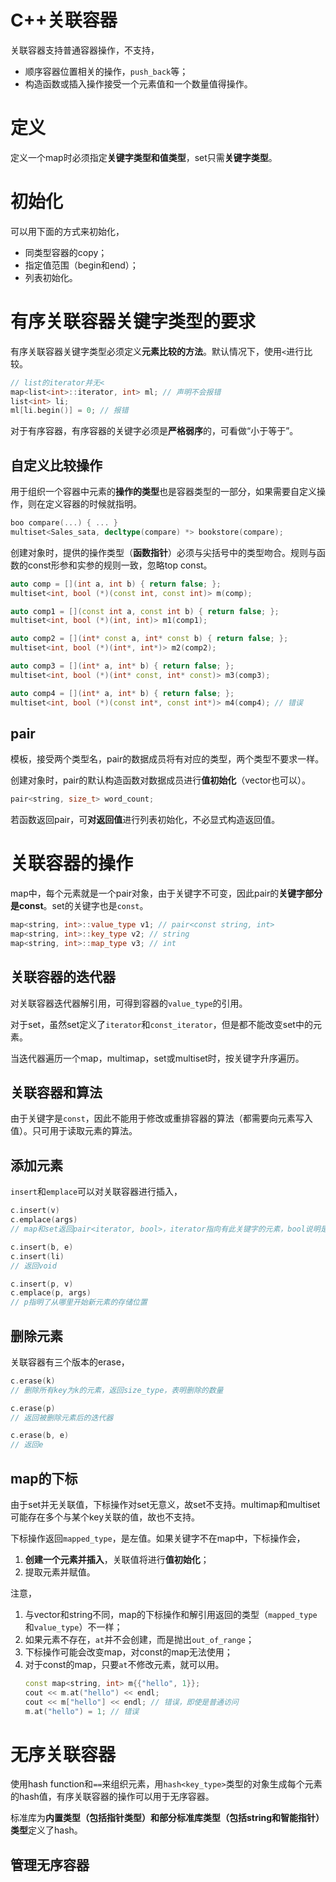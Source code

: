 # C++关联容器

关联容器支持普通容器操作，不支持，

* 顺序容器位置相关的操作，`push_back`等；
* 构造函数或插入操作接受一个元素值和一个数量值得操作。

# 定义

定义一个map时必须指定**关键字类型和值类型**，set只需**关键字类型**。

# 初始化

可以用下面的方式来初始化，

* 同类型容器的copy；
* 指定值范围（begin和end）；
* 列表初始化。

# 有序关联容器关键字类型的要求

有序关联容器关键字类型必须定义**元素比较的方法**。默认情况下，使用`<`进行比较。

```cpp
// list的iterator并无<
map<list<int>::iterator, int> ml; // 声明不会报错
list<int> li;
ml[li.begin()] = 0; // 报错
```

对于有序容器，有序容器的关键字必须是**严格弱序**的，可看做“小于等于”。

## 自定义比较操作

用于组织一个容器中元素的**操作的类型**也是容器类型的一部分，如果需要自定义操作，则在定义容器的时候就指明。

```cpp
boo compare(...) { ... }
multiset<Sales_sata, decltype(compare) *> bookstore(compare);
```

创建对象时，提供的操作类型（**函数指针**）必须与尖括号中的类型吻合。规则与函数的const形参和实参的规则一致，忽略top const。

```cpp
auto comp = [](int a, int b) { return false; };
multiset<int, bool (*)(const int, const int)> m(comp);

auto comp1 = [](const int a, const int b) { return false; };
multiset<int, bool (*)(int, int)> m1(comp1);

auto comp2 = [](int* const a, int* const b) { return false; };
multiset<int, bool (*)(int*, int*)> m2(comp2);

auto comp3 = [](int* a, int* b) { return false; };
multiset<int, bool (*)(int* const, int* const)> m3(comp3);

auto comp4 = [](int* a, int* b) { return false; };
multiset<int, bool (*)(const int*, const int*)> m4(comp4); // 错误
```

## pair

模板，接受两个类型名，pair的数据成员将有对应的类型，两个类型不要求一样。

创建对象时，pair的默认构造函数对数据成员进行**值初始化**（vector也可以）。

```cpp
pair<string, size_t> word_count;
```

若函数返回pair，可**对返回值**进行列表初始化，不必显式构造返回值。

# 关联容器的操作

map中，每个元素就是一个pair对象，由于关键字不可变，因此pair的**关键字部分是const**。set的关键字也是`const`。

```cpp
map<string, int>::value_type v1; // pair<const string, int>
map<string, int>::key_type v2; // string
map<string, int>::map_type v3; // int
```

## 关联容器的迭代器

对关联容器迭代器解引用，可得到容器的`value_type`的引用。

对于set，虽然set定义了`iterator`和`const_iterator`，但是都不能改变set中的元素。

当迭代器遍历一个map，multimap，set或multiset时，按关键字升序遍历。

## 关联容器和算法

由于关键字是`const`，因此不能用于修改或重排容器的算法（都需要向元素写入值）。只可用于读取元素的算法。

## 添加元素

`insert`和`emplace`可以对关联容器进行插入，

```cpp
c.insert(v)
c.emplace(args)
// map和set返回pair<iterator, bool>，iterator指向有此关键字的元素，bool说明是否元素是否已经存在，即是否插入成功。multimap和multiset总是进插入，只返回bool。

c.insert(b, e)
c.insert(li)
// 返回void

c.insert(p, v)
c.emplace(p, args)
// p指明了从哪里开始新元素的存储位置
```

## 删除元素

关联容器有三个版本的erase，

```cpp
c.erase(k)
// 删除所有key为k的元素，返回size_type，表明删除的数量

c.erase(p)
// 返回被删除元素后的迭代器

c.erase(b, e)
// 返回e
```

## map的下标

由于set并无关联值，下标操作对set无意义，故set不支持。multimap和multiset可能存在多个与某个key关联的值，故也不支持。

下标操作返回`mapped_type`，是左值。如果关键字不在map中，下标操作会，

1. **创建一个元素并插入**，关联值将进行**值初始化**；
2. 提取元素并赋值。

注意，

1. 与vector和string不同，map的下标操作和解引用返回的类型（`mapped_type`和`value_type`）不一样；
2. 如果元素不存在，`at`并不会创建，而是抛出`out_of_range`；
3. 下标操作可能会改变map，对const的map无法使用；
4. 对于const的map，只要`at`不修改元素，就可以用。
    ```cpp
    const map<string, int> m{{"hello", 1}};
    cout << m.at("hello") << endl;
    cout << m["hello"] << endl; // 错误，即使是普通访问
    m.at("hello") = 1; // 错误
    ```

# 无序关联容器

使用hash function和`==`来组织元素，用`hash<key_type>`类型的对象生成每个元素的hash值，有序关联容器的操作可以用于无序容器。

标准库为**内置类型（包括指针类型）和部分标准库类型（包括string和智能指针）类型**定义了hash。

## 管理无序容器
